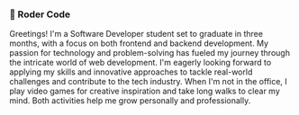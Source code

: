 ### 🚀 Roder Code 

Greetings! I'm a Software Developer student set to graduate in three months, with a focus on both frontend and backend development. My passion for technology and problem-solving has fueled my journey through the intricate world of web development. I'm eagerly looking forward to applying my skills and innovative approaches to tackle real-world challenges and contribute to the tech industry. When I'm not in the office, I play video games for creative inspiration and take long walks to clear my mind. Both activities help me grow personally and professionally.

